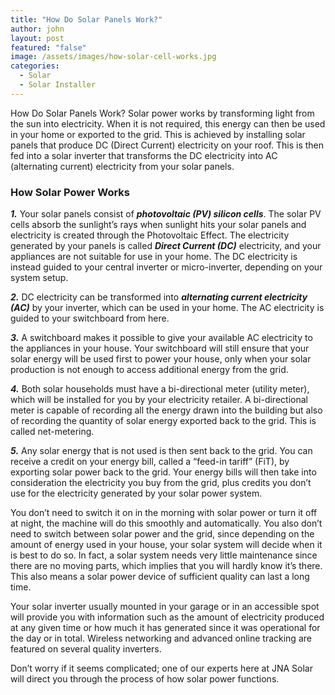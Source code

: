 ```yaml
---
title: "How Do Solar Panels Work?"
author: john
layout: post
featured: "false"
image: /assets/images/how-solar-cell-works.jpg
categories:
  - Solar
  - Solar Installer
---
```


How Do Solar Panels Work? Solar power works by transforming light from the sun into electricity. When it is not required, this energy can then be used in your home or exported to the grid. This is achieved by installing solar panels that produce DC (Direct Current) electricity on your roof. This is then fed into a solar inverter that transforms the DC electricity into AC (alternating current) electricity from your solar panels.

### **How Solar Power Works**

**_1._** Your solar panels consist of **_photovoltaic (PV) silicon cells_**. The solar PV cells absorb the sunlight’s rays when sunlight hits your solar panels and electricity is created through the Photovoltaic Effect. The electricity generated by your panels is called **_Direct Current (DC)_** electricity, and your appliances are not suitable for use in your home. The DC electricity is instead guided to your central inverter or micro-inverter, depending on your system setup.

**_2._** DC electricity can be transformed into **_alternating current electricity (AC)_** by your inverter, which can be used in your home. The AC electricity is guided to your switchboard from here.

**_3._** A switchboard makes it possible to give your available AC electricity to the appliances in your house. Your switchboard will still ensure that your solar energy will be used first to power your house, only when your solar production is not enough to access additional energy from the grid.

**_4._** Both solar households must have a bi-directional meter (utility meter), which will be installed for you by your electricity retailer. A bi-directional meter is capable of recording all the energy drawn into the building but also of recording the quantity of solar energy exported back to the grid. This is called net-metering.
 
**_5._** Any solar energy that is not used is then sent back to the grid. You can receive a credit on your energy bill, called a “feed-in tariff” (FiT), by exporting solar power back to the grid. Your energy bills will then take into consideration the electricity you buy from the grid, plus credits you don’t use for the electricity generated by your solar power system.

You don’t need to switch it on in the morning with solar power or turn it off at night, the machine will do this smoothly and automatically. You also don’t need to switch between solar power and the grid, since depending on the amount of energy used in your house, your solar system will decide when it is best to do so. In fact, a solar system needs very little maintenance since there are no moving parts, which implies that you will hardly know it’s there. This also means a solar power device of sufficient quality can last a long time.

Your solar inverter usually mounted in your garage or in an accessible spot will provide you with information such as the amount of electricity produced at any given time or how much it has generated since it was operational for the day or in total. Wireless networking and advanced online tracking are featured on several quality inverters.

Don’t worry if it seems complicated; one of our experts here at JNA Solar will direct you through the process of how solar power functions.
